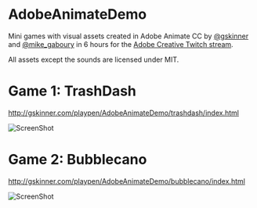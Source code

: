 # AdobeAnimateDemo
Mini games with visual assets created in Adobe Animate CC by [@gskinner](https://twitter.com/gskinner) and [@mike_gaboury](https://twitter.com/mike_gaboury) in 6 hours for the  [Adobe Creative Twitch stream](http://www.twitch.tv/adobe).

All assets except the sounds are licensed under MIT.

# Game 1: TrashDash
http://gskinner.com/playpen/AdobeAnimateDemo/trashdash/index.html

![ScreenShot](https://raw.githubusercontent.com/CreateJS/AdobeAnimateDemo/master/TrashDash/README_1.jpg)

# Game 2: Bubblecano
http://gskinner.com/playpen/AdobeAnimateDemo/bubblecano/index.html

![ScreenShot](https://raw.githubusercontent.com/CreateJS/AdobeAnimateDemo/master/Bubblecano/README_1.jpg)
